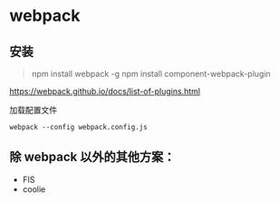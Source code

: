 # webpack



## 安装

> npm install webpack -g
> npm install component-webpack-plugin

https://webpack.github.io/docs/list-of-plugins.html

加载配置文件

    webpack --config webpack.config.js
    
    
    
    
## 除 webpack 以外的其他方案：
   
- FIS
- coolie